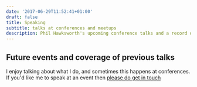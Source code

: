```yaml
---
date: '2017-06-29T11:52:41+01:00'
draft: false
title: Speaking
subtitle: talks at conferences and meetups
description: Phil Hawksworth's upcoming conference talks and a record of those given previously
---
```


## Future events and coverage of previous talks

I enjoy talking about what I do, and sometimes this happens at conferences. If you'd like me to speak at an event then [please do get in touch](/ask-me/to-speak)
